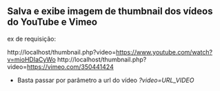 ## Salva e exibe imagem de thumbnail dos vídeos do YouTube e Vimeo

ex de requisição:

http://localhost/thumbnail.php?video=https://www.youtube.com/watch?v=mioHDIaCyWo
http://localhost/thumbnail.php?video=https://vimeo.com/350441424

- Basta passar por parâmetro a url do vídeo *?video=URL_VIDEO*